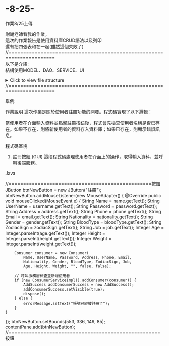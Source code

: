 # -8-25-
作業8/25上傳

謝謝老師看我的作業，<BR>
這次的作業報告是使用資料庫CRUD語法以及列印<BR>
還有把四張表和在一起(雖然這個失敗了)<BR>
//======================================================================<BR>
以下是介紹:<BR>
結構使用MODEL、DAO、SERVICE、UI

<details>
  <summary>Click to view file structure</summary>
  
  <pre>
Project Explorer
└─ **OfficeReportAkademiProgress**
   ├─ src/main/java
   │  ├─ **controller**
   │  │  ├─ Admin.java
   │  │  ├─ ConsumerUI.java
   │  │  ├─ EmployeeUI.java
   │  │  ├─ ShopUI.java
   │  │  └─ MainUI.java
   │  ├─ **dao**
   │  │  └─ **impl**
   │  │     ├─ ConsumerDaoImpl.java
   │  │     ├─ EmployeeDaoImpl.java
   │  │     ├─ OrderDaoImpl.java
   │  │     └─ ProductDaoImpl.java
   │  ├─ **model**
   │  │  ├─ Consumer.java
   │  │  ├─ Employee.java
   │  │  ├─ OrderItem.java
   │  │  ├─ Order.java
   │  │  ├─ Product.java
   │  │  └─ Service
   │  │     └─ **impl**
   │  │        ├─ ConsumerServiceImpl.java
   │  │        ├─ EmployeeServiceImpl.java
   │  │        ├─ OrderServiceImpl.java
   │  │        └─ ProductServiceImpl.java
   │  ├─ **tool**
   │  │  ├─ DbConnection.java
   │  │  └─ Tool.java
   │  └─ src/main/resources
   │     ├─ db.sql
   │     ├─ socket.resources
   │     ├─ socket.java
   │     └─ System Library [java-SE-1.8]
   └─ Maven Dependencies
  </pre>
</details>
//======================================================================

舉例:<BR>


作業說明
這次作業是關於使用者註冊功能的開發。程式碼實現了以下邏輯：

當使用者在介面輸入資料並點擊註冊按鈕後，程式會先檢查使用者名稱是否已存在。如果不存在，則將新使用者的資料存入資料庫；如果已存在，則顯示錯誤訊息。

程式碼區塊
1. 註冊按鈕 (GUI)
這段程式碼處理使用者在介面上的操作，取得輸入資料，並呼叫後端服務。

Java

//=================================================按鈕
JButton btnNewButton = new JButton("註冊");
btnNewButton.addMouseListener(new MouseAdapter() {
    @Override
    public void mouseClicked(MouseEvent e) {
        String Name = name.getText();
        String UserName = username.getText();
        String Password = password.getText();
        String Address = address.getText();
        String Phone = phone.getText();
        String Email = email.getText();
        String Nationality = nationality.getText();
        String Gender = gender.getText();
        String BloodType = bloodType.getText();
        String ZodiacSign = zodiacSign.getText();
        String Job = job.getText();
        Integer Age = Integer.parseInt(age.getText());
        Integer Height = Integer.parseInt(height.getText());
        Integer Weight = Integer.parseInt(weight.getText());
        
        Consumer consumer = new Consumer(
            Name, UserName, Password, Address, Phone, Email,
            Nationality, Gender, BloodType, ZodiacSign, Job,
            Age, Height, Weight, "", false, false);
        
        // 呼叫服務層檢查並新增使用者
        if (new ConsumerServiceImpl().addConsumer(consumer)) {
            AddSuccess addConsumerSuccess = new AddSuccess();
            addConsumerSuccess.setVisible(true);
            dispose();
        } else {
            errorMessage.setText("帳號已經被註冊了");
        }
    }
});
btnNewButton.setBounds(553, 336, 149, 85);
contentPane.add(btnNewButton);
//====================================================按鈕
